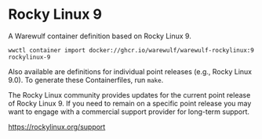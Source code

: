 # Rocky Linux 9

A Warewulf container definition based on Rocky Linux 9.

```
wwctl container import docker://ghcr.io/warewulf/warewulf-rockylinux:9 rockylinux-9
```

Also available are definitions for individual point releases (e.g., Rocky Linux
9.0). To generate these Containerfiles, run `make`.

The Rocky Linux community provides updates for the current point release of
Rocky Linux 9. If you need to remain on a specific point release you may want
to engage with a commercial support provider for long-term support.

https://rockylinux.org/support
